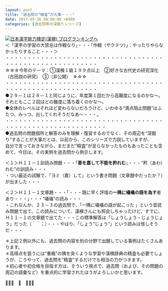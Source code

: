 ```yaml
---
layout: post
title: "過去問の“精査”が大事・・・"
date: 2017-05-26 00:00:00 +0900
categories: [過去問等の深掘りシリーズ]
---
```


[![](/syuusyuu9701/assets/images/過去問の“精査”が大事・・・-br_c_3028_1.gif)](http://blog.with2.net/link.php?1659096:3028 "日本漢字能力検定(漢検) ブログランキングへ")[日本漢字能力検定(漢検) ブログランキングへ](http://blog.with2.net/link.php?1659096:3028)  
＜「漢字の学習の大禁忌は作輟なり」・・・「作輟（サクテツ）」：やったりやらなかったりすること・・・＞  
・・・・・・・・・・・・・・・・・・・・・・・・・・・・・・・・・・・・・・・・・・・・・・・・・・・・・・・・・  
☆☆☆今年のテーマ：①漢検１級１９９点以上　②好きな古代史の研究深化（古田説の研究）　③（非公開）　☆☆☆　　  
・・・・・・・・・・・・・・・・・・・・・・・・・・・・・・・・・・・・・・・・・・・・・・・・・・・・・・・・・  
●２９－１は２８－１と同じように、年度第１回だから高難度になるのかな～。それともここ２回ほどの難度に落ち着くのかな～。  
●全体のレベルはそれほど変わらないだろうけど、いわゆる“満点阻止問題”はふたつ、みっつ、出してくれそうだなあ～・・・。  
・・・・・・・・・・・・・・・・・・・・・・・・・・・・・・・・・・・・・・・・・・・・・・・・・・・・・・・・・・・  
●過去問の問題個所と解答のみを理解・復習するのでなく、その周辺を“深掘り”することが大事だとは、以前から、このシリーズで力説していますが、  
自分で言っておきながら、まだまだ“精査”が足らなかったものもあったことも含めて、今日は、その実例を過去問から例示します。  
  
  
＜１＞Ｈ１１－１訓読み問題・・・「**善を嘉して不能を矜れむ**」・・・“矜（あわ）れむ”の訓読み・・・  
・つい最近の試験で、「ヨミ（嘉）して」という書き問題（文章題中だったか？）が出ました・・・  
  
＜２＞Ｈ１１－１文章題・・・「・・・既に早く評壇の**一隅に囁囁の語を為す**者あり・・・」・・・“囁囁”の読み・・・  
・これなんか、２３－３の過去問で、「一隅に囁囁の語が起こった 」という音読み問題で出て、この読みについて、漢検さんにも照会しちゃったけど、すでに、Ｈ１１－１の文章題で出てた・・・この標準解答は「しょうしょう・じょうじょう」だった（＾＾；）・・・やはり、「しょう“じょう”」という読みは怪しそうだ・・・  
  
  
＊上記２例以外にも、過去問の内容を別の分野で出題している事例はたくさんあります。  
＊高得点を狙うには“重箱”の隅を突くような学習や漢検辞典の精査も必要でしょうが、こうやって、過去問を“精査”するだけでも相当の力がつきます。  
＊初心者や初合格を目指す方は、そういう視点で、過去問（および、その問題の周辺の語彙など）を重点的に学習されたほうがよろしいかと思います。  
  
👋👋👋　🐔　👋👋👋